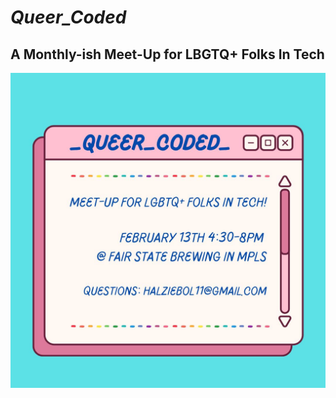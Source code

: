 # _Queer_Coded_

## A Monthly-ish Meet-Up for LBGTQ+ Folks In Tech

<img src="https://github.com/haleigh-ziebol/QueerCoded/blob/main/public/February.jpg" align="center"/>